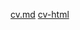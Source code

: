 [cv.md](https://dabrynskiy.github.io/rsschool-cv/cv)
[cv-html](https://dabrynskiy.github.io/rsschool-cv/)
